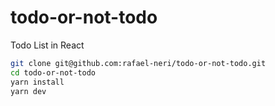 # todo-or-not-todo

Todo List in React

```bash
git clone git@github.com:rafael-neri/todo-or-not-todo.git
cd todo-or-not-todo
yarn install
yarn dev
```
